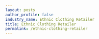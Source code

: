 ```yaml
---
layout: posts 
author_profile: false 
industry_name: Ethnic Clothing Retailer
title: Ethnic Clothing Retailer
permalink: /ethnic-clothing-retailer
---
```

